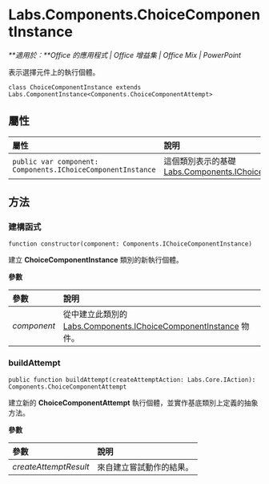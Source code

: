 
# Labs.Components.ChoiceComponentInstance

 _**適用於︰**Office 的應用程式 | Office 增益集 | Office Mix | PowerPoint_

表示選擇元件上的執行個體。

```
class ChoiceComponentInstance extends Labs.ComponentInstance<Components.ChoiceComponentAttempt>
```


## 屬性


|屬性	|說明|
|:-----|:-----|
| `public var component: Components.IChoiceComponentInstance`|這個類別表示的基礎 [Labs.Components.IChoiceComponentInstance](../../reference/office-mix/labs.components.ichoicecomponentinstance.md)|

## 方法




### 建構函式

 `function constructor(component: Components.IChoiceComponentInstance)`

建立 **ChoiceComponentInstance** 類別的新執行個體。

 **參數**


|參數|說明|
|:-----|:-----|
| _component_|從中建立此類別的 [Labs.Components.IChoiceComponentInstance](../../reference/office-mix/labs.components.ichoicecomponentinstance.md) 物件。|

### buildAttempt

 `public function buildAttempt(createAttemptAction: Labs.Core.IAction): Components.ChoiceComponentAttempt`

建立新的 **ChoiceComponentAttempt** 執行個體，並實作基底類別上定義的抽象方法。

 **參數**


|參數|說明|
|:-----|:-----|
| _createAttemptResult_|來自建立嘗試動作的結果。|
